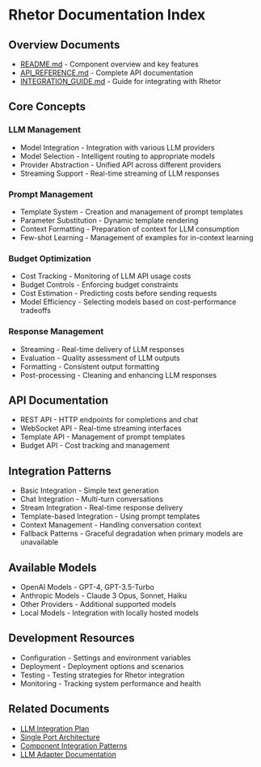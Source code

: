 # Rhetor Documentation Index

## Overview Documents
- [README.md](./README.md) - Component overview and key features
- [API_REFERENCE.md](./API_REFERENCE.md) - Complete API documentation
- [INTEGRATION_GUIDE.md](./INTEGRATION_GUIDE.md) - Guide for integrating with Rhetor

## Core Concepts

### LLM Management
- Model Integration - Integration with various LLM providers
- Model Selection - Intelligent routing to appropriate models
- Provider Abstraction - Unified API across different providers
- Streaming Support - Real-time streaming of LLM responses

### Prompt Management
- Template System - Creation and management of prompt templates
- Parameter Substitution - Dynamic template rendering
- Context Formatting - Preparation of context for LLM consumption
- Few-shot Learning - Management of examples for in-context learning

### Budget Optimization
- Cost Tracking - Monitoring of LLM API usage costs
- Budget Controls - Enforcing budget constraints
- Cost Estimation - Predicting costs before sending requests
- Model Efficiency - Selecting models based on cost-performance tradeoffs

### Response Management
- Streaming - Real-time delivery of LLM responses
- Evaluation - Quality assessment of LLM outputs
- Formatting - Consistent output formatting
- Post-processing - Cleaning and enhancing LLM responses

## API Documentation
- REST API - HTTP endpoints for completions and chat
- WebSocket API - Real-time streaming interfaces
- Template API - Management of prompt templates
- Budget API - Cost tracking and management

## Integration Patterns
- Basic Integration - Simple text generation
- Chat Integration - Multi-turn conversations
- Stream Integration - Real-time response delivery
- Template-based Integration - Using prompt templates
- Context Management - Handling conversation context
- Fallback Patterns - Graceful degradation when primary models are unavailable

## Available Models
- OpenAI Models - GPT-4, GPT-3.5-Turbo
- Anthropic Models - Claude 3 Opus, Sonnet, Haiku
- Other Providers - Additional supported models
- Local Models - Integration with locally hosted models

## Development Resources
- Configuration - Settings and environment variables
- Deployment - Deployment options and scenarios
- Testing - Testing strategies for Rhetor integration
- Monitoring - Tracking system performance and health

## Related Documents
- [LLM Integration Plan](../../TektonDocumentation/Architecture/LLMIntegrationPlan.md)
- [Single Port Architecture](../../TektonDocumentation/Architecture/SinglePortArchitecture.md)
- [Component Integration Patterns](../../TektonDocumentation/Architecture/ComponentIntegrationPatterns.md)
- [LLM Adapter Documentation](../LLMAdapter/README.md)